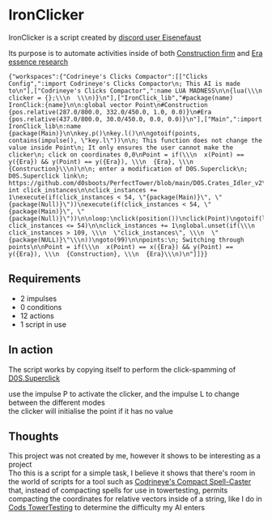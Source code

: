 # IronClicker
IronClicker is a script created by [discord user Eisenefaust](<https://discord.com/channels/488444879836413975/1291450323214274611/1291451637633650719>)

Its purpose is to automate activities inside of both [Construction firm](<https://www.perfecttower2.com/wiki/Construction_Firm>) and [Era essence research](https://www.perfecttower2.com/wiki/Era#Era_Powers)

```
{"workspaces":{"Codrineye's Clicks Compactor":[["Clicks Config",":import Codrineye's Clicks Compactor\n; This AI is made to\n"],["Codrineye's Clicks Compactor",":name LUA MADNESS\n\n{lua(\\\n  clicker = {};\\\n  \\\n)}\n"],["IronClick_lib","#package(name) IronClick:{name}\n\n:global vector Point\n#Construction {pos.relative(287.0/800.0, 332.0/450.0, 1.0, 0.0)}\n#Era {pos.relative(437.0/800.0, 30.0/450.0, 0.0, 0.0)}\n"],["Main",":import IronClick_lib\n:name {package(Main)}\n\nkey.p()\nkey.l()\n\ngotoif(points, contains(impulse(), \"key.l\"))\n\n; This function does not change the value inside Point\n; It only ensures the user cannot make the clicker\n; click on coordinates 0,0\nPoint = if(\\\n  x(Point) == y({Era}) && y(Point) == y({Era}), \\\n  {Era}, \\\n  {Construction}\\\n)\n\n; enter a modification of D0S.Superclick\n; D0S.Superclick link\n; https://github.com/d0sboots/PerfectTower/blob/main/D0S.Crates_Idler_v2\n:global int click_instances\n\nclick_instances += 1\nexecute(if(click_instances < 54, \"{package(Main)}\", \"{package(Null)}\"))\nexecute(if(click_instances < 54, \"{package(Main)}\", \"{package(Null)}\"))\n\nloop:\nclick(position())\nclick(Point)\ngotoif(loop, click_instances <= 54)\n\nclick_instances += 1\nglobal.unset(if(\\\n  click_instances > 109, \\\n  \"click_instances\", \\\n  \"{package(NULL)}\"\\\n))\ngoto(99)\n\npoints:\n; Switching through points\n\nPoint = if(\\\n  x(Point) == x({Era}) && y(Point) == y({Era}), \\\n  {Construction}, \\\n  {Era}\\\n)\n"]]}}
```

## Requirements
- 2 impulses
- 0 conditions
- 12 actions
- 1 script in use

## In action
The script works by copying itself to perform the click-spamming of [D0S.Superclick](<https://github.com/d0sboots/PerfectTower/blob/main/D0S.Crates_Idler_v2>)

use the impulse P to activate the clicker, and the impulse L to change between the different modes<br>
the clicker will initialise the point if it has no value

## Thoughts
This project was not created by me, however it shows to be interesting as a project<br>
Tho this is a script for a simple task, I believe it shows that there's room in the world of scripts for a tool such as [Codrineye's Compact Spell-Caster](/Codrineye's%20Compact%20Spell-Caster/) that, instead of compacting spells for use in towertesting, permits compacting the coordinates for relative vectors inside of a string, like I do in [Cods TowerTesting](/Cods%20TowerTesting/Stats%20Exit%20Diff_Change.tpt2) to determine the difficulty my AI enters

